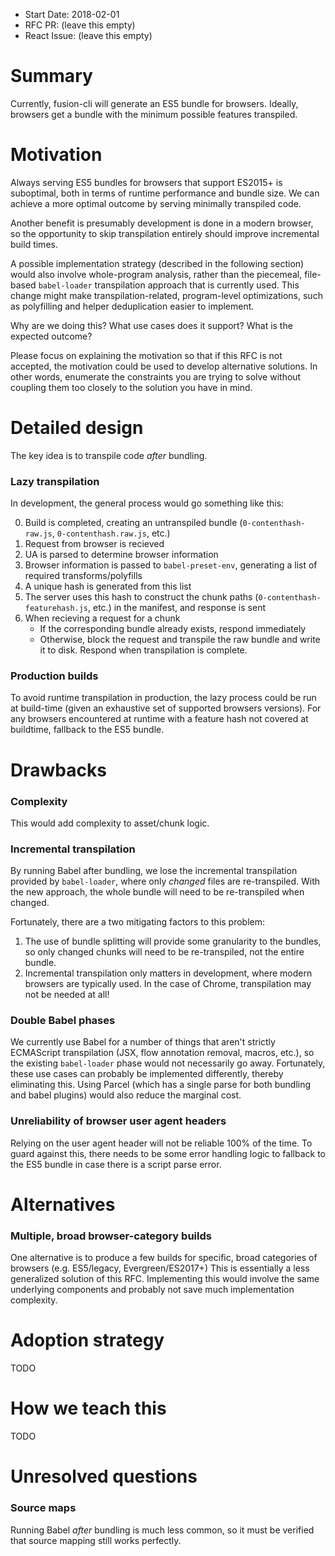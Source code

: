 * Start Date: 2018-02-01
* RFC PR: (leave this empty)
* React Issue: (leave this empty)

# Summary

Currently, fusion-cli will generate an ES5 bundle for browsers. Ideally, browsers get a bundle with the minimum possible features transpiled.

# Motivation

Always serving ES5 bundles for browsers that support ES2015+ is suboptimal, both in terms of runtime performance and bundle size. We can achieve a more optimal outcome by serving minimally transpiled code.

Another benefit is presumably development is done in a modern browser, so the opportunity to skip transpilation entirely should improve incremental build times.

A possible implementation strategy (described in the following section) would also involve whole-program analysis, rather than the piecemeal, file-based `babel-loader` transpilation approach that is currently used. This change might make transpilation-related, program-level optimizations, such as polyfilling and helper deduplication easier to implement.

Why are we doing this? What use cases does it support? What is the expected
outcome?

Please focus on explaining the motivation so that if this RFC is not accepted,
the motivation could be used to develop alternative solutions. In other words,
enumerate the constraints you are trying to solve without coupling them too
closely to the solution you have in mind.

# Detailed design

The key idea is to transpile code *after* bundling.

### Lazy transpilation

In development, the general process would go something like this:

0. Build is completed, creating an untranspiled bundle (`0-contenthash-raw.js`, `0-contenthash.raw.js`, etc.)
1. Request from browser is recieved
2. UA is parsed to determine browser information
3. Browser information is passed to `babel-preset-env`, generating a list of required transforms/polyfills
4. A unique hash is generated from this list
5. The server uses this hash to construct the chunk paths (`0-contenthash-featurehash.js`, etc.) in the manifest, and response is sent
6. When recieving a request for a chunk
   - If the corresponding bundle already exists, respond immediately
   - Otherwise, block the request and transpile the raw bundle and write it to disk. Respond when transpilation is complete.

### Production builds
To avoid runtime transpilation in production, the lazy process could be run at build-time (given an exhaustive set of supported browsers versions). For any browsers encountered at runtime with a feature hash not covered at buildtime, fallback to the ES5 bundle.

# Drawbacks

### Complexity
This would add complexity to asset/chunk logic.

### Incremental transpilation
By running Babel after bundling, we lose the incremental transpilation provided by `babel-loader`, where only *changed* files are re-transpiled. With the new approach, the whole bundle will need to be re-transpiled when changed.

Fortunately, there are a two mitigating factors to this problem:
1. The use of bundle splitting will provide some granularity to the bundles, so only changed chunks will need to be re-transpiled, not the entire bundle.
2. Incremental transpilation only matters in development, where modern browsers are typically used. In the case of Chrome, transpilation may not be needed at all!

### Double Babel phases
We currently use Babel for a number of things that aren't strictly ECMAScript transpilation (JSX, flow annotation removal, macros, etc.), so the existing `babel-loader` phase would not necessarily go away. Fortunately, these use cases can probably be implemented differently, thereby eliminating this. Using Parcel (which has a single parse for both bundling and babel plugins) would also reduce the marginal cost.

### Unreliability of browser user agent headers
Relying on the user agent header will not be reliable 100% of the time. To guard against this, there needs to be some error handling  logic to fallback to the ES5 bundle in case there is a script parse error.

# Alternatives

### Multiple, broad browser-category builds
One alternative is to produce a few builds for specific, broad categories of browsers (e.g. ES5/legacy, Evergreen/ES2017+)
This is essentially a less generalized solution of this RFC. Implementing this would involve the same underlying components and probably not save much implementation complexity.

# Adoption strategy

TODO

# How we teach this

TODO

# Unresolved questions

### Source maps
Running Babel *after* bundling is much less common, so it must be verified that source mapping still works perfectly.
